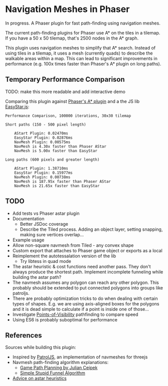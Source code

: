 # Navigation Meshes in Phaser

In progress. A Phaser plugin for fast path-finding using navigation meshes.

The current path-finding plugins for Phaser use A* on the tiles in a tilemap. If you have a 50 x 50 tilemap, that's 2500 nodes in the A* graph.

This plugin uses navigation meshes to simplify that A* search. Instead of using tiles in a tilemap, it uses a mesh (currently quads) to describe the walkable areas within a map. This can lead to significant improvements in performance (e.g. 100x times faster than Phaser's A* plugin on long paths).

## Temporary Performance Comparison

TODO: make this more readable and add interactive demo

Comparing this plugin against [Phaser's A* plugin](https://github.com/photonstorm/phaser-plugins) and a the JS lib [EasyStar.js](https://github.com/prettymuchbryce/easystarjs):

```
Performance Comparison, 100000 iterations, 30x30 tilemap

Short paths (150 - 500 pixel length)

	AStart Plugin: 0.02470ms
	EasyStar Plugin: 0.02876ms
	NavMesh Plugin: 0.00575ms
	NavMesh is 4.30x faster than Phaser AStar
	NavMesh is 5.00x faster than EasyStar

Long paths (600 pixels and greater length)

	AStart Plugin: 1.38710ms
	EasyStar Plugin: 0.15977ms
	NavMesh Plugin: 0.00738ms
	NavMesh is 187.95x faster than Phaser AStar
	NavMesh is 21.65x faster than EasyStar
```

## TODO

- Add tests vs Phaser astar plugin 
- Documentation
    - Better JSDoc coverage
    - Describe the Tiled process. Adding an object layer, setting snapping, making sure vertices overlap...
- Example usage
- Allow non-square navmesh from Tiled - any convex shape
- Custom export that attaches to Phaser game object or exports as a local
- Reimplement the autotessalation version of the lib
    - Try libtess in quad mode
- The astar heuristic & cost functions need another pass. They don't always produce the shortest path. Implement incomplete funneling while building the astar path?
- The navmesh assumes any polygon can reach any other polygon. This probably should be extended to put connected polygons into groups like patroljs.
- There are probably optimization tricks to do when dealing with certain types of shapes. E.g. we are using axis-aligned boxes for the polygons and it is dead simple to calculate if a point is inside one of those...
- Investigate [Points-of-Visibility](http://www.david-gouveia.com/portfolio/pathfinding-on-a-2d-polygonal-map/) pathfinding to compare speed
- Using ES6 is probably suboptimal for performance

## References

Sources while building this plugin:

- Inspired by [PatrolJS](https://github.com/nickjanssen/PatrolJS), an implementation of navmeshes for threejs
- Navmesh path-finding algorithm explanations:
    - [Game Path Planning by Julian Ceipek](http://jceipek.com/Olin-Coding-Tutorials/pathing.html)
    - [Simple Stupid Funnel Algorithm](http://digestingduck.blogspot.com/2010/03/simple-stupid-funnel-algorithm.html)
- [Advice on astar heuristics](http://theory.stanford.edu/~amitp/GameProgramming/Heuristics.html)